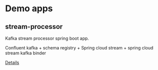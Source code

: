 # Demo apps

## stream-processor

Kafka stream processor spring boot app. 

Confluent kafka + schema registry + Spring cloud stream + spring cloud stream kafka binder

[Details](stream-processor/README.md)